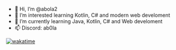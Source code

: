 - 👋 Hi, I’m @abola2
- 👀 I’m interested learning Kotlin, C# and modern web develoment
- 🌱 I’m currently learning Java, Kotlin, C# and Web develoment
- 📫 Discord: ab0la

[![wakatime](https://wakatime.com/badge/user/eb305c34-0910-4e7a-97fa-d41d1c3375dc.svg)](https://wakatime.com/@eb305c34-0910-4e7a-97fa-d41d1c3375dc)

